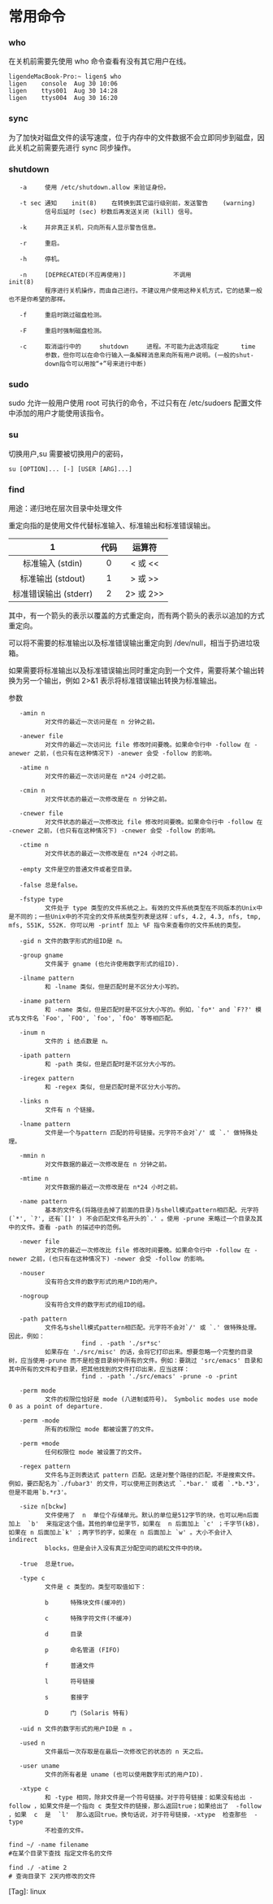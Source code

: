 # 常用命令





### who 

在关机前需要先使用 who 命令查看有没有其它用户在线。

```shell
ligendeMacBook-Pro:~ ligen$ who
ligen    console  Aug 30 10:06
ligen    ttys001  Aug 30 14:28
ligen    ttys004  Aug 30 16:20
```



### sync

为了加快对磁盘文件的读写速度，位于内存中的文件数据不会立即同步到磁盘，因此关机之前需要先进行 sync 同步操作。



### shutdown

       -a     使用 /etc/shutdown.allow 来验证身份。
    
       -t sec 通知    init(8)    在转换到其它运行级别前，发送警告    (warning)
              信号后延时 (sec) 秒数后再发送关闭 (kill) 信号。
    
       -k     并非真正关机，只向所有人显示警告信息。
    
       -r     重启。
    
       -h     停机。
    
       -n     [DEPRECATED(不应再使用)]             不调用              init(8)
              程序进行关机操作，而由自己进行。不建议用户使用这种关机方式，它的结果一般也不是你希望的那样。
    
       -f     重启时跳过磁盘检测。
    
       -F     重启时强制磁盘检测。
    
       -c     取消运行中的     shutdown     进程。不可能为此选项指定      time
              参数，但你可以在命令行输入一条解释消息来向所有用户说明。(一般的shut‐
              down指令可以用按“+”号来进行中断)



### sudo 

sudo 允许一般用户使用 root 可执行的命令，不过只有在 /etc/sudoers 配置文件中添加的用户才能使用该指令。



### su

切换用户,su 需要被切换用户的密码，

```
su [OPTION]... [-] [USER [ARG]...]
```



### find

用途：递归地在层次目录中处理文件

重定向指的是使用文件代替标准输入、标准输出和标准错误输出。

|           1           | 代码 |  运算符   |
| :-------------------: | :--: | :-------: |
|   标准输入 (stdin)    |  0   |  < 或 <<  |
|   标准输出 (stdout)   |  1   |  > 或 >>  |
| 标准错误输出 (stderr) |  2   | 2> 或 2>> |

其中，有一个箭头的表示以覆盖的方式重定向，而有两个箭头的表示以追加的方式重定向。

可以将不需要的标准输出以及标准错误输出重定向到 /dev/null，相当于扔进垃圾箱。

如果需要将标准输出以及标准错误输出同时重定向到一个文件，需要将某个输出转换为另一个输出，例如 2>&1 表示将标准错误输出转换为标准输出。

参数

       -amin n
              对文件的最近一次访问是在 n 分钟之前。
    
       -anewer file
              对文件的最近一次访问比 file 修改时间要晚。如果命令行中 -follow 在 -anewer 之前，(也只有在这种情况下) -anewer 会受 -follow 的影响。
    
       -atime n
              对文件的最近一次访问是在 n*24 小时之前。
    
       -cmin n
              对文件状态的最近一次修改是在 n 分钟之前。
    
       -cnewer file
              对文件状态的最近一次修改比 file 修改时间要晚。如果命令行中 -follow 在 -cnewer 之前，(也只有在这种情况下) -cnewer 会受 -follow 的影响。
    
       -ctime n
              对文件状态的最近一次修改是在 n*24 小时之前。
    
       -empty 文件是空的普通文件或者空目录。
    
       -false 总是false。
    
       -fstype type
              文件处于 type 类型的文件系统之上。有效的文件系统类型在不同版本的Unix中是不同的；一些Unix中的不完全的文件系统类型列表是这样：ufs, 4.2, 4.3, nfs, tmp, mfs, S51K, S52K. 你可以用 -printf 加上 %F 指令来查看你的文件系统的类型。
    
       -gid n 文件的数字形式的组ID是 n。
    
       -group gname
              文件属于 gname (也允许使用数字形式的组ID).
    
       -ilname pattern
              和 -lname 类似，但是匹配时是不区分大小写的。
    
       -iname pattern
              和 -name 类似，但是匹配时是不区分大小写的。例如，`fo*' and `F??' 模式与文件名 `Foo', `FOO', `foo', `fOo' 等等相匹配。
    
       -inum n
              文件的 i 结点数是 n。
    
       -ipath pattern
              和 -path 类似，但是匹配时是不区分大小写的。
    
       -iregex pattern
              和 -regex 类似, 但是匹配时是不区分大小写的。
    
       -links n
              文件有 n 个链接。
    
       -lname pattern
              文件是一个与pattern 匹配的符号链接。元字符不会对`/' 或 `.' 做特殊处理。
    
       -mmin n
              对文件数据的最近一次修改是在 n 分钟之前。
    
       -mtime n
              对文件数据的最近一次修改是在 n*24 小时之前。
    
       -name pattern
              基本的文件名(将路径去掉了前面的目录)与shell模式pattern相匹配。元字符(`*', `?', 还有`[]' ) 不会匹配文件名开头的`.' 。使用 -prune 来略过一个目录及其中的文件。查看 -path 的描述中的范例。
    
       -newer file
              对文件的最近一次修改比 file 修改时间要晚。如果命令行中 -follow 在 -newer 之前，(也只有在这种情况下) -newer 会受 -follow 的影响。
    
       -nouser
              没有符合文件的数字形式的用户ID的用户。
    
       -nogroup
              没有符合文件的数字形式的组ID的组。
    
       -path pattern
              文件名与shell模式pattern相匹配。元字符不会对`/' 或 `.' 做特殊处理。因此，例如：
                        find . -path './sr*sc'
              如果存在 './src/misc' 的话，会将它打印出来。想要忽略一个完整的目录树，应当使用-prune 而不是检查目录树中所有的文件。例如：要跳过 'src/emacs' 目录和其中所有的文件和子目录，把其他找到的文件打印出来，应当这样：
                        find . -path './src/emacs' -prune -o -print
    
       -perm mode
              文件的权限位恰好是 mode (八进制或符号)。 Symbolic modes use mode 0 as a point of departure.
    
       -perm -mode
              所有的权限位 mode 都被设置了的文件。
    
       -perm +mode
              任何权限位 mode 被设置了的文件。
    
       -regex pattern
              文件名与正则表达式 pattern 匹配。这是对整个路径的匹配，不是搜索文件。例如，要匹配名为`./fubar3' 的文件，可以使用正则表达式 `.*bar.' 或者 `.*b.*3'，但是不能用`b.*r3'。
    
       -size n[bckw]
              文件使用了  n  单位个存储单元。默认的单位是512字节的块，也可以用n后面加上  `b'  来指定这个值。其他的单位是字节，如果在  n 后面加上 `c' ；千字节(kB)，如果在 n 后面加上`k' ；两字节的字，如果在 n 后面加上 `w' 。大小不会计入 indirect
              blocks，但是会计入没有真正分配空间的疏松文件中的块。
    
       -true  总是true。
    
       -type c
              文件是 c 类型的。类型可取值如下：
    
              b      特殊块文件(缓冲的)
    
              c      特殊字符文件(不缓冲)
    
              d      目录
    
              p      命名管道 (FIFO)
    
              f      普通文件
    
              l      符号链接
    
              s      套接字
    
              D      门 (Solaris 特有)
    
       -uid n 文件的数字形式的用户ID是 n 。
    
       -used n
              文件最后一次存取是在最后一次修改它的状态的 n 天之后。
    
       -user uname
              文件的所有者是 uname (也可以使用数字形式的用户ID).
    
       -xtype c
              和 -type 相同，除非文件是一个符号链接。对于符号链接：如果没有给出 -follow ，如果文件是一个指向 c 类型文件的链接，那么返回true；如果给出了  -follow  ，如果  c  是  `l'  那么返回true。换句话说，对于符号链接，-xtype  检查那些  -type
              不检查的文件。



```
find ~/ -name filename
#在某个目录下查找 指定文件名的文件
```

```shell
find ./ -atime 2
# 查询目录下 2天内修改的文件
```

[Tag]: <tag>linux</tag>